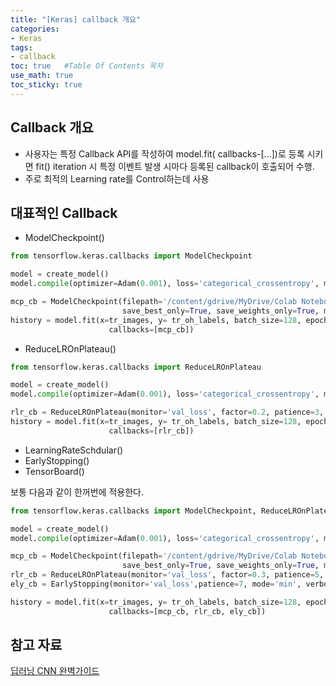 ```yaml
---
title: "[Keras] callback 개요"
categories: 
- Keras
tags:
- callback
toc: true   #Table Of Contents 목차 
use_math: true
toc_sticky: true
---
```


## Callback 개요

- 사용자는 특정 Callback API를 작성하여 model.fit( callbacks-[...])로 등록 시키면 fit() iteration 시 특정 이벤트 발생 시마다 등록된 callback이 호출되어 수행.
- 주로 최적의 Learning rate를 Control하는데 사용

## 대표적인 Callback

- ModelCheckpoint()

```python
from tensorflow.keras.callbacks import ModelCheckpoint

model = create_model()
model.compile(optimizer=Adam(0.001), loss='categorical_crossentropy', metrics=['accuracy'])

mcp_cb = ModelCheckpoint(filepath='/content/gdrive/MyDrive/Colab Notebooks/weights. {epoch:02d}-{val_loss:.2f}.hdf5', monitor='val_loss',
                         save_best_only=True, save_weights_only=True, mode='min', period=1, verbose=1)
history = model.fit(x=tr_images, y= tr_oh_labels, batch_size=128, epochs=10, validation_data=(val_images, val_oh_labels),
                      callbacks=[mcp_cb])
```

- ReduceLROnPlateau()

```python
from tensorflow.keras.callbacks import ReduceLROnPlateau

model = create_model()
model.compile(optimizer=Adam(0.001), loss='categorical_crossentropy', metrics=['accuracy'])

rlr_cb = ReduceLROnPlateau(monitor='val_loss', factor=0.2, patience=3, mode='min', verbose=1)
history = model.fit(x=tr_images, y= tr_oh_labels, batch_size=128, epochs=10, validation_data=(val_images, val_oh_labels),
                      callbacks=[rlr_cb])
```

- LearningRateSchdular()
- EarlyStopping()
- TensorBoard()

보통 다음과 같이 한꺼번에 적용한다.

```python
from tensorflow.keras.callbacks import ModelCheckpoint, ReduceLROnPlateau, EarlyStopping

model = create_model()
model.compile(optimizer=Adam(0.001), loss='categorical_crossentropy', metrics=['accuracy'])

mcp_cb = ModelCheckpoint(filepath='/content/gdrive/MyDrive/Colab Notebooks/weights. {epoch:02d}-{val_loss:.2f}.hdf5', monitor='val_loss',
                         save_best_only=True, save_weights_only=True, mode='min', period=1, verbose=0)
rlr_cb = ReduceLROnPlateau(monitor='val_loss', factor=0.3, patience=5, mode='min', verbose=1)
ely_cb = EarlyStopping(monitor='val_loss',patience=7, mode='min', verbose=1)

history = model.fit(x=tr_images, y= tr_oh_labels, batch_size=128, epochs=40, validation_data=(val_images, val_oh_labels),
                      callbacks=[mcp_cb, rlr_cb, ely_cb])
```



## 참고 자료

[딥러닝 CNN 완벽가이드](https://www.inflearn.com/course/%EB%94%A5%EB%9F%AC%EB%8B%9D-cnn-%EC%99%84%EB%B2%BD-%EA%B8%B0%EC%B4%88)

